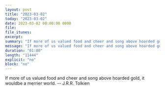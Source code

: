 ```yaml
---
layout: post
title: "2023-03-02"
today: "2023-03-02"
date: 2023-03-02 00:00:00 0000
file:
file_itunes:
excerpt:
summary: "If more of us valued food and cheer and song above hoarded gold, it wouldbe a merrier world. -- J.R.R. Tolkien"
message: "If more of us valued food and cheer and song above hoarded gold, it wouldbe a merrier world. -- J.R.R. Tolkien"
duration: "01:00"
length: "11444"
explicit: "no"
block: "no"
---
```

If more of us valued food and cheer and song above hoarded gold, it wouldbe a merrier world. -- J.R.R. Tolkien

